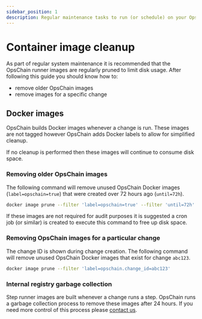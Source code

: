 ```yaml
---
sidebar_position: 1
description: Regular maintenance tasks to run (or schedule) on your OpsChain host to cleanup container images.
---
```


# Container image cleanup

As part of regular system maintenance it is recommended that the OpsChain runner images are regularly pruned to limit disk usage. After following this guide you should know how to:

- remove older OpsChain images
- remove images for a specific change

## Docker images

OpsChain builds Docker images whenever a change is run. These images are not tagged however OpsChain adds Docker labels to allow for simplified cleanup.

If no cleanup is performed then these images will continue to consume disk space.

### Removing older OpsChain images

The following command will remove unused OpsChain Docker images (`label=opschain=true`) that were created over 72 hours ago (`until=72h`).

```bash
docker image prune --filter 'label=opschain=true' --filter 'until=72h'
```

If these images are not required for audit purposes it is suggested a cron job (or similar) is created to execute this command to free up disk space.

### Removing OpsChain images for a particular change

The change ID is shown during change creation. The following command will remove unused OpsChain Docker images that exist for change `abc123`.

```bash
docker image prune --filter 'label=opschain.change_id=abc123'
```

### Internal registry garbage collection

Step runner images are built whenever a change runs a step. OpsChain runs a garbage collection process to remove these images after 24 hours. If you need more control of this process please [contact us](/support.md#how-to-contact-us).
